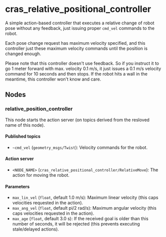 # cras\_relative\_positional\_controller

A simple action-based controller that executes a relative change of robot pose without any feedback, just issuing proper `cmd_vel` commands to the robot.

Each pose change request has maximum velocity specified, and this controller just these maximum velocity commands until the position is changed enough.

Please note that this controller doesn't use feedback. So if you instruct it to go 1 meter forward with max. velocity 0.1 m/s, it just issues a 0.1 m/s velocity command for 10 seconds and then stops. If the robot hits a wall in the meantime, this controller won't know and care.


## Nodes

### relative\_position\_controller

This node starts the action server (on topics derived from the resloved name of this node).

#### Published topics

- `~cmd_vel` (`geometry_msgs/Twist`): Velocity commands for the robot.

#### Action server

- `<NODE_NAME>` (`cras_relative_positional_controller/RelativeMove`): The action for moving the robot.

#### Parameters

- `max_lin_vel` (`float`, default 1.0 m/s): Maximum linear velocity (this caps velocities requested in the action).
- `max_ang_vel` (`float`, default pi/2 rad/s): Maximum angular velocity (this caps velocities requested in the action).
- `max_age` (`float`, default 3.0 s): If the received goal is older than this number of seconds, it will be rejected (this prevents executing stale/delayed actions).
 
